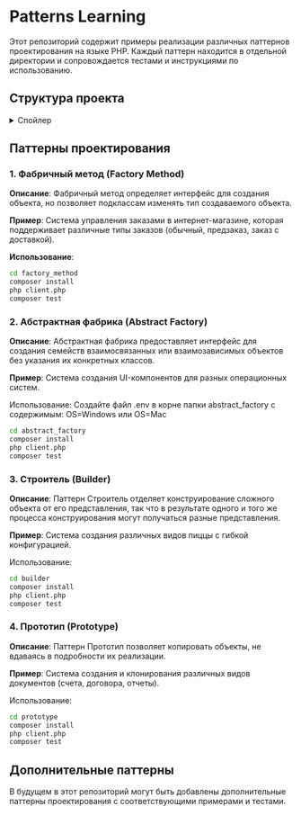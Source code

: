# Patterns Learning

Этот репозиторий содержит примеры реализации различных паттернов проектирования на языке PHP. Каждый паттерн находится в отдельной директории и сопровождается тестами и инструкциями по использованию.

## Структура проекта
<details>
  <summary>Спойлер</summary>

```
patterns_learning/  
│  
├── factory_method/  
│ ├── lib/  
│ │ ├── Factories/  
│ │ │ ├── RegularOrderFactory.php  
│ │ │ ├── PreOrderFactory.php  
│ │ │ └── DeliveryOrderFactory.php  
│ │ ├── Orders/  
│ │ │ ├── IOrder.php  
│ │ │ ├── RegularOrder.php  
│ │ │ ├── PreOrder.php  
│ │ │ └── DeliveryOrder.php  
│ │ └── OrderFactory.php  
│ ├── tests/  
│ │ └── OrderFactoryTest.php  
│ ├── client.php  
│ └── composer.json  
├── abstract_factory/
│ ├── lib/
│ │ ├── Factories/
│ │ │ ├── GUIFactory.php
│ │ │ ├── WindowsFactory.php
│ │ │ └── MacFactory.php
│ │ ├── Products/
│ │ │ ├── IButton.php
│ │ │ ├── ICheckbox.php
│ │ │ ├── WindowsButton.php
│ │ │ ├── MacOSButton.php
│ │ │ ├── WindowsCheckbox.php
│ │ │ └── MacOSCheckbox.php
│ ├── tests/
│ │ └── AbstractFactoryTest.php
│ ├── client.php  
│ └── composer.json
├── builder/
│ ├── lib/
│ │ ├── Builders/
│ │ │ ├── IPizzaBuilder.php
│ │ │ ├── PepperoniPizzaBuilder.php
│ │ │ ├── MushroomPizzaBuilder.php
│ │ │ └── HawaiianPizzaBuilder.php
│ │ ├── Products/
│ │ │ └── Pizza.php
│ │ └── PizzaDirector.php
│ ├── tests/
│ │ └── PizzaBuilderTest.php
│ ├── client.php  
│ └── composer.json
├── prototype/
│ ├── lib/
│ │ ├── IDocumentPrototype.php
│ │ ├── Document.php
│ │ ├── InvoiceDocument.php
│ │ ├── ContractDocument.php
│ │ └── ReportDocument.php
│ ├── tests/
│ │ └── DocumentPrototypeTest.php
│ ├── client.php  
│ └── composer.json
└── composer.json
```
</details>

## Паттерны проектирования

### 1. Фабричный метод (Factory Method)

**Описание**: Фабричный метод определяет интерфейс для создания объекта, но позволяет подклассам изменять тип создаваемого объекта.

**Пример**: Система управления заказами в интернет-магазине, которая поддерживает различные типы заказов (обычный, предзаказ, заказ с доставкой).

**Использование**:

```bash
cd factory_method
composer install
php client.php
composer test
```
### 2. Абстрактная фабрика (Abstract Factory)
**Описание**: Абстрактная фабрика предоставляет интерфейс для создания семейств взаимосвязанных или взаимозависимых объектов без указания их конкретных классов.

**Пример**: Система создания UI-компонентов для разных операционных систем.

Использование:
Создайте файл .env в корне папки abstract_factory с содержимым:
OS=Windows или OS=Mac

```bash
cd abstract_factory
composer install
php client.php
composer test
```

### 3. Строитель (Builder)
**Описание**: Паттерн Строитель отделяет конструирование сложного объекта от его представления, так что в результате одного и того же процесса конструирования могут получаться разные представления.

**Пример**: Система создания различных видов пиццы с гибкой конфигурацией.

Использование:

```bash
cd builder
composer install
php client.php
composer test
```

### 4. Прототип (Prototype)
**Описание**: Паттерн Прототип позволяет копировать объекты, не вдаваясь в подробности их реализации.

**Пример**: Система создания и клонирования различных видов документов (счета, договора, отчеты).

Использование:

```bash
cd prototype
composer install
php client.php
composer test
```

## Дополнительные паттерны
В будущем в этот репозиторий могут быть добавлены дополнительные паттерны проектирования с соответствующими примерами и тестами.
